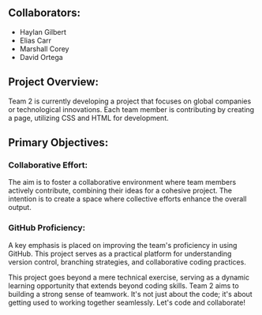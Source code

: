 ## Collaborators:
- Haylan Gilbert
- Elias Carr
- Marshall Corey
- David Ortega

## Project Overview:

Team 2 is currently developing a project that focuses on global companies or technological innovations. Each team member is contributing by creating a page, utilizing CSS and HTML for development.

## Primary Objectives:

### Collaborative Effort:
The aim is to foster a collaborative environment where team members actively contribute, combining their ideas for a cohesive project. The intention is to create a space where collective efforts enhance the overall output.

### GitHub Proficiency:
A key emphasis is placed on improving the team's proficiency in using GitHub. This project serves as a practical platform for understanding version control, branching strategies, and collaborative coding practices.

This project goes beyond a mere technical exercise, serving as a dynamic learning opportunity that extends beyond coding skills. Team 2 aims to building a strong sense of teamwork. It's not just about the code; it's about getting used to working together seamlessly. Let's code and collaborate!
